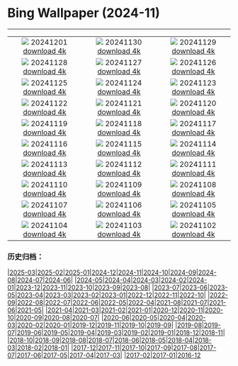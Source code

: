# Bing Wallpaper (2024-11)
**************
| | | |
| :----: | :----: | :----: |
| ![](https://www.bing.com/th?id=OHR.IcebergsAntarctica_ES-ES3608779732_1920x1080.jpg) 20241201 [download 4k](https://www.bing.com/th?id=OHR.IcebergsAntarctica_ES-ES3608779732_UHD.jpg) | ![](https://www.bing.com/th?id=OHR.KilchurnAutumn_ES-ES3399855267_1920x1080.jpg) 20241130 [download 4k](https://www.bing.com/th?id=OHR.KilchurnAutumn_ES-ES3399855267_UHD.jpg) | ![](https://www.bing.com/th?id=OHR.MtStMichel_ES-ES3063344602_1920x1080.jpg) 20241129 [download 4k](https://www.bing.com/th?id=OHR.MtStMichel_ES-ES3063344602_UHD.jpg) |
| ![](https://www.bing.com/th?id=OHR.AssiniboineTS_ES-ES3697439529_1920x1080.jpg) 20241128 [download 4k](https://www.bing.com/th?id=OHR.AssiniboineTS_ES-ES3697439529_UHD.jpg) | ![](https://www.bing.com/th?id=OHR.SemoisRiver_ES-ES3444393596_1920x1080.jpg) 20241127 [download 4k](https://www.bing.com/th?id=OHR.SemoisRiver_ES-ES3444393596_UHD.jpg) | ![](https://www.bing.com/th?id=OHR.TrulliGrove_ES-ES3236734802_1920x1080.jpg) 20241126 [download 4k](https://www.bing.com/th?id=OHR.TrulliGrove_ES-ES3236734802_UHD.jpg) |
| ![](https://www.bing.com/th?id=OHR.AmboseliGiraffes_ES-ES5878697343_1920x1080.jpg) 20241125 [download 4k](https://www.bing.com/th?id=OHR.AmboseliGiraffes_ES-ES5878697343_UHD.jpg) | ![](https://www.bing.com/th?id=OHR.DavisCupFinalsMalaga_ES-ES2847450969_1920x1080.jpg) 20241124 [download 4k](https://www.bing.com/th?id=OHR.DavisCupFinalsMalaga_ES-ES2847450969_UHD.jpg) | ![](https://www.bing.com/th?id=OHR.FibonacciAloe_ES-ES2796098950_1920x1080.jpg) 20241123 [download 4k](https://www.bing.com/th?id=OHR.FibonacciAloe_ES-ES2796098950_UHD.jpg) |
| ![](https://www.bing.com/th?id=OHR.ZafraCastle_ES-ES2585214053_1920x1080.jpg) 20241122 [download 4k](https://www.bing.com/th?id=OHR.ZafraCastle_ES-ES2585214053_UHD.jpg) | ![](https://www.bing.com/th?id=OHR.LionCubs_ES-ES2358814300_1920x1080.jpg) 20241121 [download 4k](https://www.bing.com/th?id=OHR.LionCubs_ES-ES2358814300_UHD.jpg) | ![](https://www.bing.com/th?id=OHR.BeyondSaype_ES-ES2146271758_1920x1080.jpg) 20241120 [download 4k](https://www.bing.com/th?id=OHR.BeyondSaype_ES-ES2146271758_UHD.jpg) |
| ![](https://www.bing.com/th?id=OHR.TasmansArch_ES-ES1772649926_1920x1080.jpg) 20241119 [download 4k](https://www.bing.com/th?id=OHR.TasmansArch_ES-ES1772649926_UHD.jpg) | ![](https://www.bing.com/th?id=OHR.PorthcawlLighthouse_ES-ES1528982827_1920x1080.jpg) 20241118 [download 4k](https://www.bing.com/th?id=OHR.PorthcawlLighthouse_ES-ES1528982827_UHD.jpg) | ![](https://www.bing.com/th?id=OHR.RedStag_ES-ES1306068439_1920x1080.jpg) 20241117 [download 4k](https://www.bing.com/th?id=OHR.RedStag_ES-ES1306068439_UHD.jpg) |
| ![](https://www.bing.com/th?id=OHR.FlamencoDay2024_ES-ES0805815742_1920x1080.jpg) 20241116 [download 4k](https://www.bing.com/th?id=OHR.FlamencoDay2024_ES-ES0805815742_UHD.jpg) | ![](https://www.bing.com/th?id=OHR.YiPengLanterns_ES-ES0717973586_1920x1080.jpg) 20241115 [download 4k](https://www.bing.com/th?id=OHR.YiPengLanterns_ES-ES0717973586_UHD.jpg) | ![](https://www.bing.com/th?id=OHR.ManarolaItaly_ES-ES4041010969_1920x1080.jpg) 20241114 [download 4k](https://www.bing.com/th?id=OHR.ManarolaItaly_ES-ES4041010969_UHD.jpg) |
| ![](https://www.bing.com/th?id=OHR.KelpForest_ES-ES2956713930_1920x1080.jpg) 20241113 [download 4k](https://www.bing.com/th?id=OHR.KelpForest_ES-ES2956713930_UHD.jpg) | ![](https://www.bing.com/th?id=OHR.CoveArch_ES-ES3565340403_1920x1080.jpg) 20241112 [download 4k](https://www.bing.com/th?id=OHR.CoveArch_ES-ES3565340403_UHD.jpg) | ![](https://www.bing.com/th?id=OHR.Banff24_ES-ES2715898472_1920x1080.jpg) 20241111 [download 4k](https://www.bing.com/th?id=OHR.Banff24_ES-ES2715898472_UHD.jpg) |
| ![](https://www.bing.com/th?id=OHR.YucatanFlamingos_ES-ES2437405213_1920x1080.jpg) 20241110 [download 4k](https://www.bing.com/th?id=OHR.YucatanFlamingos_ES-ES2437405213_UHD.jpg) | ![](https://www.bing.com/th?id=OHR.FiestaDeLaAlmudena_ES-ES5634922695_1920x1080.jpg) 20241109 [download 4k](https://www.bing.com/th?id=OHR.FiestaDeLaAlmudena_ES-ES5634922695_UHD.jpg) | ![](https://www.bing.com/th?id=OHR.GlacialRivers_ES-ES2177236307_1920x1080.jpg) 20241108 [download 4k](https://www.bing.com/th?id=OHR.GlacialRivers_ES-ES2177236307_UHD.jpg) |
| ![](https://www.bing.com/th?id=OHR.CanadaWolves_ES-ES1988457082_1920x1080.jpg) 20241107 [download 4k](https://www.bing.com/th?id=OHR.CanadaWolves_ES-ES1988457082_UHD.jpg) | ![](https://www.bing.com/th?id=OHR.ShiShiBeach_ES-ES1047893586_1920x1080.jpg) 20241106 [download 4k](https://www.bing.com/th?id=OHR.ShiShiBeach_ES-ES1047893586_UHD.jpg) | ![](https://www.bing.com/th?id=OHR.SmartCityExpoBarcelona_ES-ES0874398191_1920x1080.jpg) 20241105 [download 4k](https://www.bing.com/th?id=OHR.SmartCityExpoBarcelona_ES-ES0874398191_UHD.jpg) |
| ![](https://www.bing.com/th?id=OHR.CumbriaAutumn_ES-ES0346174499_1920x1080.jpg) 20241104 [download 4k](https://www.bing.com/th?id=OHR.CumbriaAutumn_ES-ES0346174499_UHD.jpg) | ![](https://www.bing.com/th?id=OHR.YucatanBiosphere_ES-ES9709656302_1920x1080.jpg) 20241103 [download 4k](https://www.bing.com/th?id=OHR.YucatanBiosphere_ES-ES9709656302_UHD.jpg) | ![](https://www.bing.com/th?id=OHR.BisonYellowstone_ES-ES2207390444_1920x1080.jpg) 20241102 [download 4k](https://www.bing.com/th?id=OHR.BisonYellowstone_ES-ES2207390444_UHD.jpg) |

### 历史归档：

|[2025-03](/2025-03/2025-03.md)|[2025-02](/2025-02/2025-02.md)|[2025-01](/2025-01/2025-01.md)|[2024-12](/2024-12/2024-12.md)|[2024-11](/2024-11/2024-11.md)|[2024-10](/2024-10/2024-10.md)|[2024-09](/2024-09/2024-09.md)|[2024-08](/2024-08/2024-08.md)|[2024-07](/2024-07/2024-07.md)|[2024-06](/2024-06/2024-06.md)|
|[2024-05](/2024-05/2024-05.md)|[2024-04](/2024-04/2024-04.md)|[2024-03](/2024-03/2024-03.md)|[2024-02](/2024-02/2024-02.md)|[2024-01](/2024-01/2024-01.md)|[2023-12](/2023-12/2023-12.md)|[2023-11](/2023-11/2023-11.md)|[2023-10](/2023-10/2023-10.md)|[2023-09](/2023-09/2023-09.md)|[2023-08](/2023-08/2023-08.md)|
|[2023-07](/2023-07/2023-07.md)|[2023-06](/2023-06/2023-06.md)|[2023-05](/2023-05/2023-05.md)|[2023-04](/2023-04/2023-04.md)|[2023-03](/2023-03/2023-03.md)|[2023-02](/2023-02/2023-02.md)|[2023-01](/2023-01/2023-01.md)|[2022-12](/2022-12/2022-12.md)|[2022-11](/2022-11/2022-11.md)|[2022-10](/2022-10/2022-10.md)|
|[2022-09](/2022-09/2022-09.md)|[2022-08](/2022-08/2022-08.md)|[2022-07](/2022-07/2022-07.md)|[2022-06](/2022-06/2022-06.md)|[2022-05](/2022-05/2022-05.md)|[2022-04](/2022-04/2022-04.md)|[2021-08](/2021-08/2021-08.md)|[2021-07](/2021-07/2021-07.md)|[2021-06](/2021-06/2021-06.md)|[2021-05](/2021-05/2021-05.md)|
|[2021-04](/2021-04/2021-04.md)|[2021-03](/2021-03/2021-03.md)|[2021-02](/2021-02/2021-02.md)|[2021-01](/2021-01/2021-01.md)|[2020-12](/2020-12/2020-12.md)|[2020-11](/2020-11/2020-11.md)|[2020-10](/2020-10/2020-10.md)|[2020-09](/2020-09/2020-09.md)|[2020-08](/2020-08/2020-08.md)|[2020-07](/2020-07/2020-07.md)|
|[2020-06](/2020-06/2020-06.md)|[2020-05](/2020-05/2020-05.md)|[2020-04](/2020-04/2020-04.md)|[2020-03](/2020-03/2020-03.md)|[2020-02](/2020-02/2020-02.md)|[2020-01](/2020-01/2020-01.md)|[2019-12](/2019-12/2019-12.md)|[2019-11](/2019-11/2019-11.md)|[2019-10](/2019-10/2019-10.md)|[2019-09](/2019-09/2019-09.md)|
|[2019-08](/2019-08/2019-08.md)|[2019-07](/2019-07/2019-07.md)|[2019-06](/2019-06/2019-06.md)|[2019-05](/2019-05/2019-05.md)|[2019-04](/2019-04/2019-04.md)|[2019-03](/2019-03/2019-03.md)|[2019-02](/2019-02/2019-02.md)|[2019-01](/2019-01/2019-01.md)|[2018-12](/2018-12/2018-12.md)|[2018-11](/2018-11/2018-11.md)|
|[2018-10](/2018-10/2018-10.md)|[2018-09](/2018-09/2018-09.md)|[2018-08](/2018-08/2018-08.md)|[2018-07](/2018-07/2018-07.md)|[2018-06](/2018-06/2018-06.md)|[2018-05](/2018-05/2018-05.md)|[2018-04](/2018-04/2018-04.md)|[2018-03](/2018-03/2018-03.md)|[2018-02](/2018-02/2018-02.md)|[2018-01](/2018-01/2018-01.md)|
|[2017-12](/2017-12/2017-12.md)|[2017-11](/2017-11/2017-11.md)|[2017-10](/2017-10/2017-10.md)|[2017-09](/2017-09/2017-09.md)|[2017-08](/2017-08/2017-08.md)|[2017-07](/2017-07/2017-07.md)|[2017-06](/2017-06/2017-06.md)|[2017-05](/2017-05/2017-05.md)|[2017-04](/2017-04/2017-04.md)|[2017-03](/2017-03/2017-03.md)|
|[2017-02](/2017-02/2017-02.md)|[2017-01](/2017-01/2017-01.md)|[2016-12](/2016-12/2016-12.md)